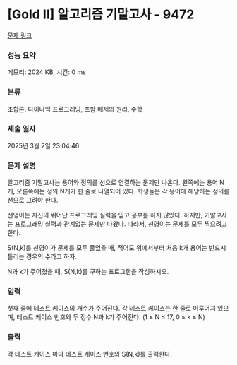 # [Gold II] 알고리즘 기말고사 - 9472 

[문제 링크](https://www.acmicpc.net/problem/9472) 

### 성능 요약

메모리: 2024 KB, 시간: 0 ms

### 분류

조합론, 다이나믹 프로그래밍, 포함 배제의 원리, 수학

### 제출 일자

2025년 3월 2일 23:04:46

### 문제 설명

<p>알고리즘 기말고사는 용어와 정의를 선으로 연결하는 문제만 나온다. 왼쪽에는 용어 N개, 오른쪽에는 정의 N개가 한 줄로 나열되어 있다. 학생들은 각 용어에 해당하는 정의를 선으로 그려야 한다.</p>

<p>선영이는 자신의 뛰어난 프로그래밍 실력을 믿고 공부를 하지 않았다. 하지만, 기말고사는 프로그래밍 실력과 관계없는 문제만 나왔다. 따라서, 선영이는 문제를 모두 찍으려고 한다.</p>

<p>S(N,k)를 선영이가 문제를 모두 풀었을 때, 적어도 위에서부터 처음 k개 용어는 반드시 틀리는 경우의 수라고 하자.</p>

<p>N과 k가 주어졌을 때, S(N,k)를 구하는 프로그램을 작성하시오.</p>

### 입력 

 <p>첫째 줄에 테스트 케이스의 개수가 주어진다. 각 테스트 케이스는 한 줄로 이루어져 있으며, 테스트 케이스 번호와 두 정수 N과 k가 주어진다. (1 ≤ N ≤ 17, 0 ≤ k ≤ N)</p>

### 출력 

 <p>각 테스트 케이스 마다 테스트 케이스 번호와 S(N,k)를 출력한다.</p>

